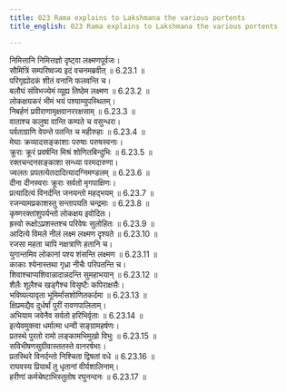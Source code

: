 ```yaml
---
title: 023 Rama explains to Lakshmana the various portents
title_english: 023 Rama explains to Lakshmana the various portents

---
```

<div class="audioEmbed"  caption="श्रीराम-हरिसीताराममूर्ति-घनपाठिभ्यां वचनम्" src="https://archive.org/download/Ramayana-recitation-Sriram-harisItArAmamUrti-Ghanapaati-v2/Kanda_6/Kanda_6_YK-023-Rama_explains_to_Lakshmana_the_various_portents.mp3"></div>

निमित्तानि निमित्तज्ञो दृष्ट्वा लक्ष्मणपूर्वजः।  
सौमित्रिं सम्परिष्वज्य इदं वचनमब्रवीत् ॥ 6.23.1 ॥   
परिगृह्योदकं शीतं वनानि फलवन्ति च।  
बलौघं संविभज्येमं व्यूह्य तिष्ठेम लक्ष्मण ॥ 6.23.2 ॥   
लोकक्षयकरं भीमं भयं पश्याम्युपस्थितम्।  
निबर्हणं प्रवीराणामृक्षवानररक्षसाम् ॥ 6.23.3 ॥   
वाताश्च कलुषा वान्ति कम्पते च वसुन्धरा।  
पर्वताग्राणि वेपन्ते पतन्ति च महीरुहाः ॥ 6.23.4 ॥   
मेघाः क्रव्यादसङ्काशाः परुषाः परुषस्वनाः।  
क्रूराः क्रूरं प्रवर्षन्ति मिश्रं शोणितबिन्दुभिः ॥ 6.23.5 ॥   
रक्तचन्दनसङ्काशा सन्ध्या परमदारुणा।  
ज्वलतः प्रपतत्येतदादित्यादग्निमण्डलम् ॥ 6.23.6 ॥   
दीना दीनस्वराः क्रूराः सर्वतो मृगपाक्षिणः।  
प्रत्यादित्यं विनर्दन्ति जनयन्तो महद्भयम् ॥ 6.23.7 ॥   
रजन्यामप्रकाशस्तु सन्तापयति चन्द्रमाः ॥ 6.23.8 ॥   
कृष्णरक्तांशुपर्यन्तो लोकक्षय इवोदितः।  
ह्रस्वो रूक्षोऽप्रशस्तश्च परिवेषः सुलोहितः ॥ 6.23.9 ॥   
आदित्ये विमले नीलं लक्ष्म लक्ष्मण दृश्यते ॥ 6.23.10 ॥   
रजसा महता चापि नक्षत्राणि हतानि च।  
युगान्तमिव लोकानां पश्य शंसन्ति लक्ष्मण ॥ 6.23.11 ॥   
काकाः श्येनास्तथा गृध्रा नीचैः परिपतन्ति च।  
शिवाश्चाप्यशिवान्नादान्नदन्ति सुमहाभयान् ॥ 6.23.12 ॥   
शैलैः शूलैश्च खड्गैश्च विसृष्टैः कपिराक्षसैः।  
भविष्यत्यावृता भूमिर्मांसशोणितकर्दमा ॥ 6.23.13 ॥   
क्षिप्रमद्यैव दुर्धर्षां पुरीं रावणपालिताम्।  
अभियाम जवेनैव सर्वतो हरिभिर्वृताः ॥ 6.23.14 ॥   
इत्येवमुक्त्वा धर्मात्मा धन्वी सङ्ग्रामहर्षणः।  
प्रतस्थे पुरतो रामो लङ्कामभिमुखो विभुः ॥ 6.23.15 ॥   
सविभीषणसुग्रीवास्ततस्ते वानरर्षभाः।  
प्रतस्थिरे विनर्दन्तो निश्चिता द्विषतां वधे ॥ 6.23.16 ॥   
राघवस्य प्रियार्थं तु धृतानां वीर्यशालिनाम्।  
हरीणां कर्मचेष्टाभिस्तुतोष रघुनन्दनः ॥ 6.23.17 ॥   